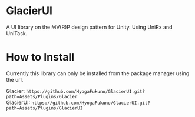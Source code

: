 # GlacierUI
A UI library on the MV(R)P design pattern for Unity. Using UniRx and UniTask.

# How to Install
Currently this library can only be installed from the package manager using the url.<br>

Glacier: `https://github.com/HyogaFukuno/GlacierUI.git?path=Assets/Plugins/Glacier`<br>
GlacierUI: `https://github.com/HyogaFukuno/GlacierUI.git?path=Assets/Plugins/GlacierUI`
